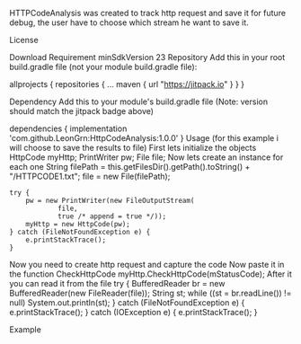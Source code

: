 HTTPCodeAnalysis was created to track http request and save it for future debug, the user have to choose which stream he want to save it.

 License

Download
Requirement
minSdkVersion 23
Repository
Add this in your root build.gradle file (not your module build.gradle file):

allprojects {
 repositories {
  ...
  maven { url "https://jitpack.io" }
 }
}

Dependency
Add this to your module's build.gradle file (Note: version should match the jitpack badge above)

dependencies {
 implementation 'com.github.LeonGrn:HttpCodeAnalysis:1.0.0'
}
Usage (for this example i will choose to save the results to file)
First lets initialize the objects
    HttpCode myHttp;
    PrintWriter pw;
    File file;
Now lets create an instance for each one
    String filePath = this.getFilesDir().getPath().toString() + "/HTTPCODE1.txt";
    file = new File(filePath);

    try {
        pw = new PrintWriter(new FileOutputStream(
                file,
                true /* append = true */));
        myHttp = new HttpCode(pw);
    } catch (FileNotFoundException e) {
        e.printStackTrace();
    }
Now you need to create http request and capture the code
Now paste it in the function CheckHttpCode
     myHttp.CheckHttpCode(mStatusCode);
After it you can read it from the file
     try {
         BufferedReader br = new BufferedReader(new FileReader(file));
         String st;
         while ((st = br.readLine()) != null)
             System.out.println(st);
     }
     catch (FileNotFoundException e) {
         e.printStackTrace();
     }
     catch (IOException e) {
         e.printStackTrace();
     }
     
Example
